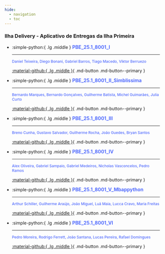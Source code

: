 ```yaml
---
hide:
  - navigation
  - toc
---  
```


### **Ilha Delivery - Aplicativo de Entregas da Ilha Primeira** 

<div class="grid cards" markdown>


- :simple-python:{ .lg .middle } 
<span style="font-size: 1.10em; font-weight: 500; color: #526cfe;">  **PBE_25.1_8001_I** </span>

    ---

    <span style="font-size: 0.85em; font-weight: 500; color: #526cfe;">Daniel Teixeira, Diego Bonani, Gabriel  Barros, Tiago Macedo, Viktor Berruezo</span>    


    [:material-github:{ .lg .middle }](https://github.com/Projetos-de-Extensao/PBE_25.1_8001_I){ .md-button .md-button--primary }

- :simple-python:{ .lg .middle } 
     <span style="font-size: 1.10em; font-weight: 500; color: #526cfe;">  **PBE_25.1_8001_II_Simblissima** </span>

    ---

    <span style="font-size: 0.85em; font-weight: 500; color: #526cfe;">
    Bernardo Marques, Bernardo Gonçalves, Guilherme Batista, Michel Guimarães, Julia Curto</span>

    [:material-github:{ .lg .middle }](https://github.com/Projetos-de-Extensao/PBE_25.1_8001_II_Simblissima){ .md-button .md-button--primary }

- :simple-python:{ .lg .middle } <span style="font-size: 1.10em; font-weight: 500; color: #526cfe;">  **PBE_25.1_8001_III** </span>

    ---
    <span style="font-size: 0.85em; font-weight: 500; color: #526cfe;">
    Breno Cunha, Gustavo Salvador, Guilherme Rocha, João Guedes, Bryan Santos</span>

    [:material-github:{ .lg .middle }](https://github.com/Projetos-de-Extensao/PBE_25.1_8001_III){ .md-button .md-button--primary }

- :simple-python:{ .lg .middle } <span style="font-size: 1.10em; font-weight: 500; color: #526cfe;">  **PBE_25.1_8001_IV** </span>

    ---
    <span style="font-size: 0.85em; font-weight: 500; color: #526cfe;">
    Alex Oliveira, Gabriel Sampaio, Gabriel Medeiros, Nicholas Vasconcelos, Pedro Ramos</span>

    [:material-github:{ .lg .middle }](https://github.com/Projetos-de-Extensao/PBE_25.1_8001_IV){ .md-button .md-button--primary }

- :simple-python:{ .lg .middle } <span style="font-size: 1.10em; font-weight: 500; color: #526cfe;">  **PBE_25.1_8001_V_Mbappython** </span>

    ---
    <span style="font-size: 0.85em; font-weight: 500; color: #526cfe;">
    Arthur Schiller, Guilherme Araújo, João Miguel, Luã Maia, Lucca Cravo, Maria Freitas</span>

    [:material-github:{ .lg .middle }](https://github.com/Projetos-de-Extensao/PBE_25.1_8001_V){ .md-button .md-button--primary }

- :simple-python:{ .lg .middle } <span style="font-size: 1.10em; font-weight: 500; color: #526cfe;">  **PBE_25.1_8001_VI** </span>

    ---
    <span style="font-size: 0.85em; font-weight: 500; color: #526cfe;">
    Pedro Moreira, Rodrigo Ferrett, João Santana, Lucas Pereira, Rafael Domingues</span>

    [:material-github:{ .lg .middle }](https://github.com/Projetos-de-Extensao/PBE_25.1_8001_VI){ .md-button .md-button--primary }


</div>
